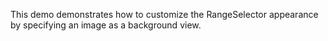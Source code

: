 This demo demonstrates how to&nbsp;customize the RangeSelector appearance by&nbsp;specifying an&nbsp;image as&nbsp;a&nbsp;background view.
<!--split-->